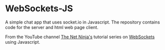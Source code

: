 # WebSockets-JS

A simple chat app that uses socket.io in Javascript. The repository contains code for the server and html web page client.  

From the YouTube channel [The Net Ninja's](https://www.youtube.com/channel/UCW5YeuERMmlnqo4oq8vwUpg) tutorial series on [WebSockets](https://www.youtube.com/watch?v=vQjiN8Qgs3c&ab_channel=TheNetNinja) using Javascript.